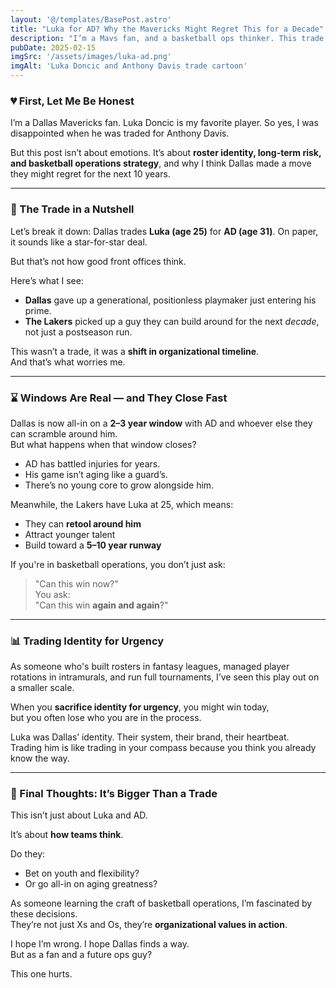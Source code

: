 ```yaml
---
layout: '@/templates/BasePost.astro'
title: "Luka for AD? Why the Mavericks Might Regret This for a Decade"
description: "I’m a Mavs fan, and a basketball ops thinker. This trade broke my heart, and here’s why I think it could break Dallas’ future too."
pubDate: 2025-02-15
imgSrc: '/assets/images/luka-ad.png'
imgAlt: 'Luka Doncic and Anthony Davis trade cartoon'
---
```


### 💔 First, Let Me Be Honest

I’m a Dallas Mavericks fan. Luka Doncic is my favorite player. So yes, I was disappointed when he was traded for Anthony Davis.

But this post isn’t about emotions. It’s about **roster identity, long-term risk, and basketball operations strategy**, and why I think Dallas made a move they might regret for the next 10 years.

---

### 🧠 The Trade in a Nutshell

Let’s break it down: Dallas trades **Luka (age 25)** for **AD (age 31)**. On paper, it sounds like a star-for-star deal.

But that’s not how good front offices think.

Here’s what I see:

- **Dallas** gave up a generational, positionless playmaker just entering his prime.
- **The Lakers** picked up a guy they can build around for the next *decade*, not just a postseason run.

This wasn’t a trade, it was a **shift in organizational timeline**.  
And that’s what worries me.

---

### ⌛ Windows Are Real — and They Close Fast

Dallas is now all-in on a **2–3 year window** with AD and whoever else they can scramble around him.  
But what happens when that window closes?

- AD has battled injuries for years.
- His game isn’t aging like a guard’s.
- There’s no young core to grow alongside him.

Meanwhile, the Lakers have Luka at 25, which means:
- They can **retool around him**
- Attract younger talent
- Build toward a **5–10 year runway**

If you're in basketball operations, you don’t just ask:  
> "Can this win now?"  
You ask:  
> "Can this win **again and again**?"

---

### 📊 Trading Identity for Urgency

As someone who's built rosters in fantasy leagues, managed player rotations in intramurals, and run full tournaments, I’ve seen this play out on a smaller scale.

When you **sacrifice identity for urgency**, you might win today,   
but you often lose who you are in the process.

Luka was Dallas’ identity. Their system, their brand, their heartbeat.  
Trading him is like trading in your compass because you think you already know the way.

---

### 🧩 Final Thoughts: It’s Bigger Than a Trade

This isn’t just about Luka and AD.

It’s about **how teams think**.

Do they:
- Bet on youth and flexibility?
- Or go all-in on aging greatness?

As someone learning the craft of basketball operations, I’m fascinated by these decisions.  
They’re not just Xs and Os, they’re **organizational values in action**.

I hope I’m wrong. I hope Dallas finds a way.  
But as a fan and a future ops guy?

This one hurts.

